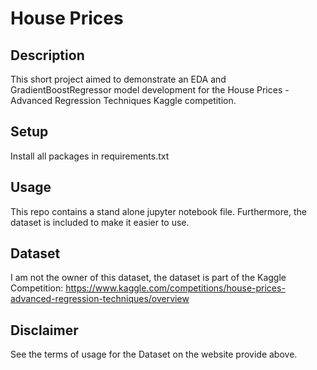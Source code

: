 # House Prices

## Description
This short project aimed to demonstrate an EDA and GradientBoostRegressor model development for the 
House Prices - Advanced Regression Techniques Kaggle competition.

## Setup
Install all packages in requirements.txt

## Usage
This repo contains a stand alone jupyter notebook file.
Furthermore, the dataset is included to make it easier to use.

## Dataset
I am not the owner of this dataset, the dataset is part of the Kaggle Competition:
https://www.kaggle.com/competitions/house-prices-advanced-regression-techniques/overview

## Disclaimer
See the terms of usage for the Dataset on the website provide above.
